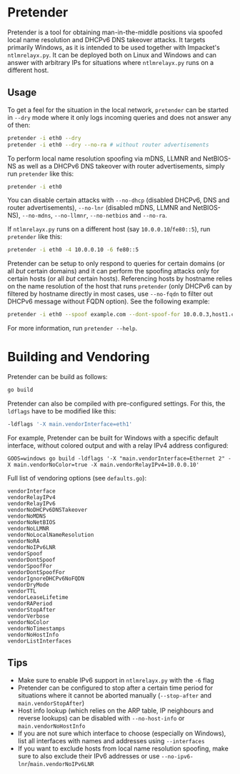 # Pretender

Pretender is a tool for obtaining man-in-the-middle positions via spoofed local
name resolution and DHCPv6 DNS takeover attacks. It targets primarily Windows,
as it is intended to be used together with Impacket's `ntlmrelayx.py`. It can be
deployed both on Linux and Windows and can answer with arbitrary IPs for
situations where `ntlmrelayx.py` runs on a different host.

## Usage

To get a feel for the situation in the local network, `pretender` can be started
in `--dry` mode where it only logs incoming queries and does not answer any of then:

```sh
pretender -i eth0 --dry
pretender -i eth0 --dry --no-ra # without router advertisements
```

To perform local name resolution spoofing via mDNS, LLMNR and NetBIOS-NS as well
as a DHCPv6 DNS takeover with router advertisements, simply run `pretender` like
this:

```sh
pretender -i eth0
```

You can disable certain attacks with `--no-dhcp` (disabled DHCPv6, DNS and
router advertisements), `--no-lnr` (disabled mDNS, LLMNR and NetBIOS-NS),
`--no-mdns`, `--no-llmnr`, `--no-netbios` and `--no-ra`.

If `ntlmrelayx.py` runs on a different host (say `10.0.0.10`/`fe80::5`), run
`pretender` like this:

```sh
pretender -i eth0 -4 10.0.0.10 -6 fe80::5
```

Pretender can be setup to only respond to queries for certain domains (or all
*but* certain domains) and it can perform the spoofing attacks only for certain
hosts (or all *but* certain hosts). Referencing hosts by hostname relies on the
name resolution of the host that runs `pretender` (only DHCPv6 can by filtered
by hostname directly in most cases, use `--no-fqdn` to filter out DHCPv6 message
without FQDN option). See the following example:

```sh
pretender -i eth0 --spoof example.com --dont-spoof-for 10.0.0.3,host1.corp,fe80::f --no-fqdn
```

For more information, run `pretender --help`.

# Building and Vendoring

Pretender can be build as follows:

```sh
go build
```

Pretender can also be compiled with pre-configured settings. For this, the
`ldflags` have to be modified like this:
```sh
-ldflags '-X main.vendorInterface=eth1'
```

For example, Pretender can be built for Windows with a specific default
interface, without colored output and with a relay IPv4 address configured:
```
GOOS=windows go build -ldflags '-X "main.vendorInterface=Ethernet 2" -X main.vendorNoColor=true -X main.vendorRelayIPv4=10.0.0.10'
```

Full list of vendoring options (see `defaults.go`):

```
vendorInterface
vendorRelayIPv4
vendorRelayIPv6
vendorNoDHCPv6DNSTakeover
vendorNoMDNS
vendorNoNetBIOS
vendorNoLLMNR
vendorNoLocalNameResolution
vendorNoRA
vendorNoIPv6LNR
vendorSpoof
vendorDontSpoof
vendorSpoofFor
vendorDontSpoofFor
vendorIgnoreDHCPv6NoFQDN
vendorDryMode
vendorTTL
vendorLeaseLifetime
vendorRAPeriod
vendorStopAfter
vendorVerbose
vendorNoColor
vendorNoTimestamps
vendorNoHostInfo
vendorListInterfaces
```

## Tips

* Make sure to enable IPv6 support in `ntlmrelayx.py` with the `-6` flag
* Pretender can be configured to stop after a certain time period for situations
  where it cannot be aborted manually (`--stop-after` and
  `main.vendorStopAfter`)
* Host info lookup (which relies on the ARP table, IP neighbours and reverse
  lookups) can be disabled with `--no-host-info` or `main.vendorNoHostInfo`
* If you are not sure which interface to choose (especially on Windows), list
  all interfaces with names and addresses using `--interfaces`
* If you want to exclude hosts from local name resolution spoofing, make sure to
  also exclude their IPv6 addresses or use `--no-ipv6-lnr`/`main.vendorNoIPv6LNR`
